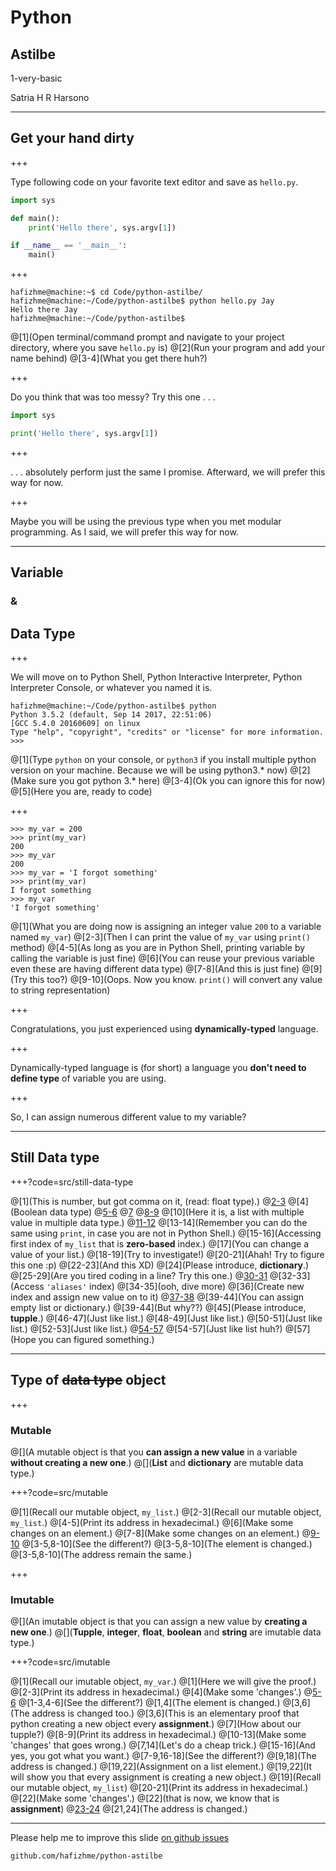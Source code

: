 # Python

## Astilbe

1-very-basic

Satria H R Harsono

---

## Get your hand dirty

+++

Type following code on your favorite text editor and save as `hello.py`.

```python
import sys

def main():
    print('Hello there', sys.argv[1])

if __name__ == '__main__':
    main()
```

+++

```
hafizhme@machine:~$ cd Code/python-astilbe/
hafizhme@machine:~/Code/python-astilbe$ python hello.py Jay
Hello there Jay
hafizhme@machine:~/Code/python-astilbe$ 
```
@[1](Open terminal/command prompt and navigate to your project directory, where you save `hello.py` is)
@[2](Run your program and add your name behind)
@[3-4](What you get there huh?)

+++

Do you think that was too messy? Try this one . . .

```python
import sys

print('Hello there', sys.argv[1])
```

+++

. . . absolutely perform just the same I promise. Afterward, we will prefer this way for now.

+++

Maybe you will be using the previous type when you met modular programming. As I said, we will prefer this way for now.

---

## Variable
### &
## Data Type

+++

We will move on to Python Shell, Python Interactive Interpreter, Python Interpreter Console, or whatever you named it is.
```
hafizhme@machine:~/Code/python-astilbe$ python
Python 3.5.2 (default, Sep 14 2017, 22:51:06) 
[GCC 5.4.0 20160609] on linux
Type "help", "copyright", "credits" or "license" for more information.
>>> 
```

@[1](Type `python` on your console, or `python3` if you install multiple python version on your machine. Because we will be using python3.\* now)
@[2](Make sure you got python 3.\* here)
@[3-4](Ok you can ignore this for now)
@[5](Here you are, ready to code)

+++

```
>>> my_var = 200
>>> print(my_var)
200
>>> my_var
200
>>> my_var = 'I forgot something'
>>> print(my_var)
I forgot something
>>> my_var
'I forgot something'
```
@[1](What you are doing now is assigning an integer value `200` to a variable named `my_var`)
@[2-3](Then I can print the value of `my_var` using `print()` method)
@[4-5](As long as you are in Python Shell, printing variable by calling the variable is just fine)
@[6](You can reuse your previous variable even these are having different data type)
@[7-8](And this is just fine)
@[9](Try this too?)
@[9-10](Oops. Now you know. `print()` will convert any value to string representation)

+++

Congratulations, you just experienced using **dynamically-typed** language.

+++

Dynamically-typed language is (for short) a language you **don't need to define type** of variable you are using.

+++

So, I can assign numerous different value to my variable?

---

## Still Data type

+++?code=src/still-data-type

@[1](This is number, but got comma on it, \(read: float type\).)
@[2-3](Investigate!)
@[4](Boolean data type)
@[5-6](Investigate!)
@[7](False)
@[8-9](Investigate!)
@[10](Here it is, a list with multiple value in multiple data type.)
@[11-12](Investigate!)
@[13-14](Remember you can do the same using `print`, in case you are not in Python Shell.)
@[15-16](Accessing first index of `my_list` that is **zero-based** index.)
@[17](You can change a value of your list.)
@[18-19](Try to investigate!)
@[20-21](Ahah! Try to figure this one :p)
@[22-23](And this XD)
@[24](Please introduce, **dictionary**.)
@[25-29](Are you tired coding in a line? Try this one.)
@[30-31](Investigate!)
@[32-33](Access `'aliases'` index)
@[34-35](ooh, dive more)
@[36](Create new index and assign new value on to it)
@[37-38](Investigate!)
@[39-44](You can assign empty list or dictionary.)
@[39-44](But why??)
@[45](Please introduce, **tupple**.)
@[46-47](Just like list.)
@[48-49](Just like list.)
@[50-51](Just like list.)
@[52-53](Just like list.)
@[54-57](Opps)
@[54-57](Just like list huh?)
@[57](Hope you can figured something.)

---

## Type of ~~data type~~ object

+++

### Mutable 
@[](A mutable object is that you **can assign a new value** in a variable **without creating a new one**.)
@[](**List** and **dictionary** are mutable data type.)

+++?code=src/mutable

@[1](Recall our mutable object, `my_list`.)
@[2-3](Recall our mutable object, `my_list`.)
@[4-5](Print its address in hexadecimal.)
@[6](Make some changes on an element.)
@[7-8](Make some changes on an element.)
@[9-10](Tadaaa)
@[3-5,8-10](See the different?)
@[3-5,8-10](The element is changed.)
@[3-5,8-10](The address remain the same.)

+++

### Imutable 
@[](An imutable object is that you can assign a new value by **creating a new one**.)
@[](**Tupple**, **integer**, **float**, **boolean** and **string** are imutable data type.)

+++?code=src/imutable

@[1](Recall our imutable object, `my_var`.)
@[1](Here we will give the proof.)
@[2-3](Print its address in hexadecimal.)
@[4](Make some 'changes'.)
@[5-6](Tadaaa)
@[1-3,4-6](See the different?)
@[1,4](The element is changed.)
@[3,6](The address is changed too.)
@[3,6](This is an elementary proof that python creating a new object every **assignment**.)
@[7](How about our tupple?)
@[8-9](Print its address in hexadecimal.)
@[10-13](Make some 'changes' that goes wrong.)
@[7,14](Let's do a cheap trick.)
@[15-16](And yes, you got what you want.)
@[7-9,16-18](See the different?)
@[9,18](The address is changed.)
@[19,22](Assignment on a list element.)
@[19,22](It will show you that every assignment is creating a new object.)
@[19](Recall our mutable object, `my_list`)
@[20-21](Print its address in hexadecimal.)
@[22](Make some 'changes'.)
@[22](that is now, we know that is **assignment**)
@[23-24](Tadaaa)
@[21,24](The address is changed.)

---

Please help me to improve this slide [on github issues](https://github.com/hafizhme/python-astilbe/issues)

`github.com/hafizhme/python-astilbe`
